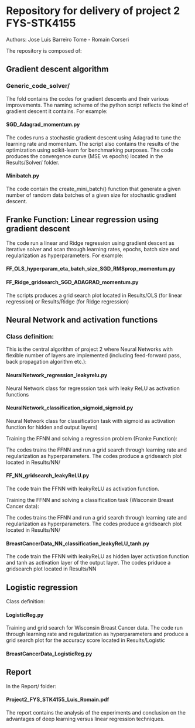 # Repository for delivery of project 2 FYS-STK4155
Authors: Jose Luis Barreiro Tome - Romain Corseri


The repository is composed of:

## Gradient descent algorithm

### Generic_code_solver/
The fold contains the codes for gradient descents and their various improvements. The naming scheme of the python script reflects the kind of gradient descent it contains. For example:

#### SGD_Adagrad_momentum.py
The codes runs a stochastic gradient descent using Adagrad to tune the learning rate and momentum. The script also contains the results of the optimization using scikit-learn for benchmarking purposes. The code produces the convergence curve (MSE vs epochs) located in the Results/Solver/ folder.

#### Minibatch.py
The code contain the create_mini_batch() function that generate a given number of random data batches of a given size for stochastic gradient descent. 

## Franke Function: Linear regression using gradient descent

The code run a linear and Ridge regression using gradient descent as iterative solver and scan through learning rates, epochs, batch size and regularization as hyperparameters. For example:

#### FF_OLS_hyperparam_eta_batch_size_SGD_RMSprop_momentum.py
#### FF_Ridge_gridsearch_SGD_ADAGRAD_momentum.py 

The scripts produces a grid search plot located in Results/OLS (for linear regression) or Results/Ridge (for Ridge regression)

## Neural Network and activation functions

### Class definition:

This is the central algorithm of project 2 where Neural Networks with flexible number of layers are implemented (including feed-forward pass, back propagation algorithm etc.):

#### NeuralNetwork_regression_leakyrelu.py
Neural Network class for regresssion task with leaky ReLU as activation functions
#### NeuralNetwork_classification_sigmoid_sigmoid.py 
Neural Network class for classification task with sigmoid as activation function for hidden and output layers)


Training the FFNN and solving  a regression problem (Franke Function):

The codes trains the FFNN and run a grid search through learning rate and regularization as hyperparameters. The codes produce a gridsearch plot located in Results/NN/ 

#### FF_NN_gridsearch_leakyReLU.py
The code train the FFNN with leakyReLU as activation function.


Training the FFNN and solving a classification task (Wisconsin Breast Cancer data):

The codes trains the FFNN and run a grid search through learning rate and regularization as hyperparameters. The codes produce a gridsearch plot located in Results/NN/ 

#### BreastCancerData_NN_classification_leakyReLU_tanh.py
The code train the FFNN with leakyReLU as hidden layer activation function and tanh as activation layer of the output layer. The codes priduce a gridsearch plot located in Results/NN


## Logistic regression

Class definition:

#### LogisticReg.py

Training and grid search for Wisconsin Breast Cancer data. The code run through learning rate and regularization as hyperparameters and produce a grid search plot for the accuracy score located in Results/Logistic

#### BreastCancerData_LogisticReg.py

## Report

In the Report/ folder:

#### Project2_FYS_STK4155_Luis_Romain.pdf
The report contains the analysis of the experiments and conclusion on the advantages of deep learning versus linear regression techniques.

 




